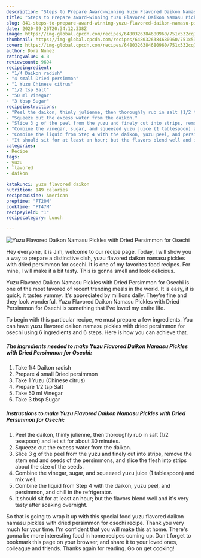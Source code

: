```yaml
---
description: "Steps to Prepare Award-winning Yuzu Flavored Daikon Namasu Pickles with Dried Persimmon for Osechi"
title: "Steps to Prepare Award-winning Yuzu Flavored Daikon Namasu Pickles with Dried Persimmon for Osechi"
slug: 841-steps-to-prepare-award-winning-yuzu-flavored-daikon-namasu-pickles-with-dried-persimmon-for-osechi
date: 2020-09-26T20:34:12.338Z
image: https://img-global.cpcdn.com/recipes/6480326384680960/751x532cq70/yuzu-flavored-daikon-namasu-pickles-with-dried-persimmon-for-osechi-recipe-main-photo.jpg
thumbnail: https://img-global.cpcdn.com/recipes/6480326384680960/751x532cq70/yuzu-flavored-daikon-namasu-pickles-with-dried-persimmon-for-osechi-recipe-main-photo.jpg
cover: https://img-global.cpcdn.com/recipes/6480326384680960/751x532cq70/yuzu-flavored-daikon-namasu-pickles-with-dried-persimmon-for-osechi-recipe-main-photo.jpg
author: Dora Nunez
ratingvalue: 4.8
reviewcount: 9694
recipeingredient:
- "1/4 Daikon radish"
- "4 small Dried persimmon"
- "1 Yuzu Chinese citrus"
- "1/2 tsp Salt"
- "50 ml Vinegar"
- "3 tbsp Sugar"
recipeinstructions:
- "Peel the daikon, thinly julienne, then thoroughly rub in salt (1/2 teaspoon) and let sit for about 30 minutes."
- "Squeeze out the excess water from the daikon."
- "Slice 3 g of the peel from the yuzu and finely cut into strips, remove the stem end and seeds of the persimmons, and slice the flesh into strips about the size of the seeds."
- "Combine the vinegar, sugar, and squeezed yuzu juice (1 tablespoon) and mix well."
- "Combine the liquid from Step 4 with the daikon, yuzu peel, and persimmon, and chill in the refrigerator."
- "It should sit for at least an hour; but the flavors blend well and it&#39;s very tasty after soaking overnight."
categories:
- Recipe
tags:
- yuzu
- flavored
- daikon

katakunci: yuzu flavored daikon 
nutrition: 149 calories
recipecuisine: American
preptime: "PT20M"
cooktime: "PT47M"
recipeyield: "1"
recipecategory: Lunch

---
```



![Yuzu Flavored Daikon Namasu Pickles with Dried Persimmon for Osechi](https://img-global.cpcdn.com/recipes/6480326384680960/751x532cq70/yuzu-flavored-daikon-namasu-pickles-with-dried-persimmon-for-osechi-recipe-main-photo.jpg)

Hey everyone, it is Jim, welcome to our recipe page. Today, I will show you a way to prepare a distinctive dish, yuzu flavored daikon namasu pickles with dried persimmon for osechi. It is one of my favorites food recipes. For mine, I will make it a bit tasty. This is gonna smell and look delicious.

Yuzu Flavored Daikon Namasu Pickles with Dried Persimmon for Osechi is one of the most favored of recent trending meals in the world. It is easy, it is quick, it tastes yummy. It's appreciated by millions daily. They're fine and they look wonderful. Yuzu Flavored Daikon Namasu Pickles with Dried Persimmon for Osechi is something that I've loved my entire life.




To begin with this particular recipe, we must prepare a few ingredients. You can have yuzu flavored daikon namasu pickles with dried persimmon for osechi using 6 ingredients and 6 steps. Here is how you can achieve that.

<!--inarticleads1-->

##### The ingredients needed to make Yuzu Flavored Daikon Namasu Pickles with Dried Persimmon for Osechi:

1. Take 1/4 Daikon radish
1. Prepare 4 small Dried persimmon
1. Take 1 Yuzu (Chinese citrus)
1. Prepare 1/2 tsp Salt
1. Take 50 ml Vinegar
1. Take 3 tbsp Sugar




<!--inarticleads2-->

##### Instructions to make Yuzu Flavored Daikon Namasu Pickles with Dried Persimmon for Osechi:

1. Peel the daikon, thinly julienne, then thoroughly rub in salt (1/2 teaspoon) and let sit for about 30 minutes.
1. Squeeze out the excess water from the daikon.
1. Slice 3 g of the peel from the yuzu and finely cut into strips, remove the stem end and seeds of the persimmons, and slice the flesh into strips about the size of the seeds.
1. Combine the vinegar, sugar, and squeezed yuzu juice (1 tablespoon) and mix well.
1. Combine the liquid from Step 4 with the daikon, yuzu peel, and persimmon, and chill in the refrigerator.
1. It should sit for at least an hour; but the flavors blend well and it&#39;s very tasty after soaking overnight.




So that is going to wrap it up with this special food yuzu flavored daikon namasu pickles with dried persimmon for osechi recipe. Thank you very much for your time. I'm confident that you will make this at home. There's gonna be more interesting food in home recipes coming up. Don't forget to bookmark this page on your browser, and share it to your loved ones, colleague and friends. Thanks again for reading. Go on get cooking!
